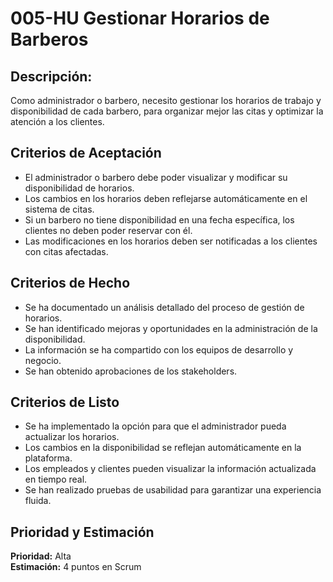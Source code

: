 # 005-HU Gestionar Horarios de Barberos

## Descripción:
Como administrador o barbero, necesito gestionar los horarios de trabajo y disponibilidad de cada barbero, para organizar mejor las citas y optimizar la atención a los clientes.

## Criterios de Aceptación
- El administrador o barbero debe poder visualizar y modificar su disponibilidad de horarios.
- Los cambios en los horarios deben reflejarse automáticamente en el sistema de citas.
- Si un barbero no tiene disponibilidad en una fecha específica, los clientes no deben poder reservar con él.
- Las modificaciones en los horarios deben ser notificadas a los clientes con citas afectadas.

## Criterios de Hecho
- Se ha documentado un análisis detallado del proceso de gestión de horarios.
- Se han identificado mejoras y oportunidades en la administración de la disponibilidad.
- La información se ha compartido con los equipos de desarrollo y negocio.
- Se han obtenido aprobaciones de los stakeholders.

## Criterios de Listo
- Se ha implementado la opción para que el administrador pueda actualizar los horarios.
- Los cambios en la disponibilidad se reflejan automáticamente en la plataforma.
- Los empleados y clientes pueden visualizar la información actualizada en tiempo real.
- Se han realizado pruebas de usabilidad para garantizar una experiencia fluida.

## Prioridad y Estimación
**Prioridad:** Alta  
**Estimación:** 4 puntos en Scrum
